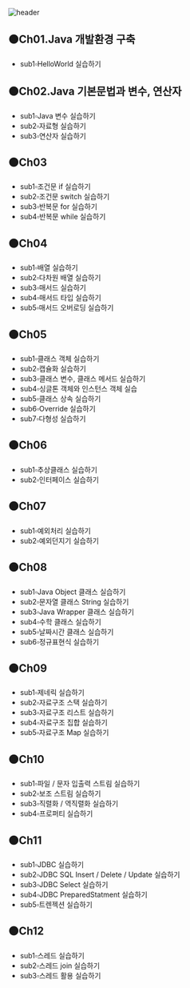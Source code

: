 ![header](https://capsule-render.vercel.app/api?type=rounded&color=auto&height=100&section=header&text=🖥JAVA%20수업예제🖥&fontSize=50)

## 🟠Ch01.Java 개발환경 구축
- sub1▫HelloWorld 실습하기

## 🟠Ch02.Java 기본문법과 변수, 연산자
- sub1▫Java 변수 실습하기
- sub2▫자료형 실습하기
- sub3▫연산자 실습하기

## 🟠Ch03
- sub1▫조건문 if 실습하기
- sub2▫조건문 switch 실습하기
- sub3▫반복문 for 실습하기
- sub4▫반복문 while 실습하기

## 🟠Ch04
- sub1▫배열 실습하기
- sub2▫다차원 배열 실습하기
- sub3▫매서드 실습하기
- sub4▫매서드 타입 실습하기
- sub5▫매서드 오버로딩 실습하기

## 🟠Ch05
- sub1▫클래스 객체 실습하기
- sub2▫캡슐화 실습하기
- sub3▫클래스 변수, 클래스 메서드 실습하기
- sub4▫싱글톤 객체와 인스턴스 객체 실습
- sub5▫클래스 상속 실습하기
- sub6▫Override 실습하기
- sub7▫다형성 실습하기

## 🟠Ch06
- sub1▫추상클래스 실습하기
- sub2▫인터페이스 실습하기

## 🟠Ch07
- sub1▫예외처리 실습하기
- sub2▫예외던지기 실습하기

## 🟠Ch08
- sub1▫Java Object 클래스 실습하기
- sub2▫문자열 클래스 String 실습하기
- sub3▫Java Wrapper 클래스 실습하기
- sub4▫수학 클래스 실습하기
- sub5▫날짜시간 클래스 실습하기
- sub6▫정규표현식 실습하기

## 🟠Ch09
- sub1▫제네릭 실습하기
- sub2▫자료구조 스택 실습하기
- sub3▫자료구조 리스트 실습하기
- sub4▫자료구조 집합 실습하기
- sub5▫자료구조 Map 실습하기

## 🟠Ch10
- sub1▫파일 / 문자 입출력 스트림 실습하기
- sub2▫보조 스트림 실습하기
- sub3▫직렬화 / 역직렬화 실습하기
- sub4▫프로퍼티 실습하기

## 🟠Ch11
- sub1▫JDBC 실습하기
- sub2▫JDBC SQL Insert / Delete / Update 실습하기
- sub3▫JDBC Select 실습하기
- sub4▫JDBC PreparedStatment 실습하기
- sub5▫트렌젝션 실습하기

## 🟠Ch12
- sub1▫스레드 실습하기
- sub2▫스레드 join 실습하기
- sub3▫스레드 활용 실습하기